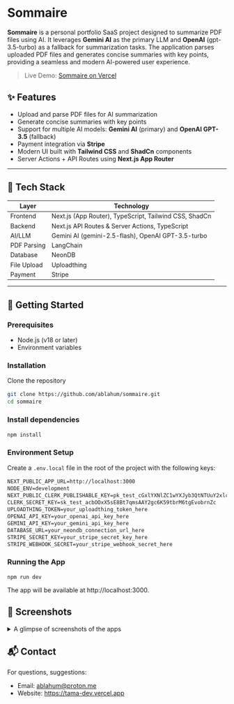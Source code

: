 # Sommaire

**Sommaire** is a personal portfolio SaaS project designed to summarize PDF files using AI. It leverages **Gemini AI** as the primary LLM and **OpenAI** (gpt-3.5-turbo) as a fallback for summarization tasks. The application parses uploaded PDF files and generates concise summaries with key points, providing a seamless and modern AI-powered user experience.

> Live Demo: [Sommaire on Vercel](https://sommaire-ablahum.vercel.app)

## ✨ Features

- Upload and parse PDF files for AI summarization
- Generate concise summaries with key points
- Support for multiple AI models: **Gemini AI** (primary) and **OpenAI GPT-3.5** (fallback)
- Payment integration via **Stripe**
- Modern UI built with **Tailwind CSS** and **ShadCn** components
- Server Actions + API Routes using **Next.js App Router**

---

## 🧰 Tech Stack

| Layer        | Technology                                                                 |
|-------------|----------------------------------------------------------------------------|
| Frontend    | Next.js (App Router), TypeScript, Tailwind CSS, ShadCn                       |
| Backend     | Next.js API Routes & Server Actions, TypeScript                             |
| AI/LLM      | Gemini AI (gemini-2.5-flash), OpenAI GPT-3.5-turbo                          |
| PDF Parsing | LangChain                                                                    |
| Database    | NeonDB                                                                       |
| File Upload | Uploadthing                                                                  |
| Payment     | Stripe                                                                       |

---

## 🚀 Getting Started

### Prerequisites
- Node.js (v18 or later)
- Environment variables

### Installation
Clone the repository
```bash
git clone https://github.com/ablahum/sommaire.git
cd sommaire
```

### Install dependencies
```
npm install
```

### Environment Setup
Create a `.env.local` file in the root of the project with the following keys:
```
NEXT_PUBLIC_APP_URL=http://localhost:3000
NODE_ENV=development
NEXT_PUBLIC_CLERK_PUBLISHABLE_KEY=pk_test_cGxlYXNlZC1wYXJyb3QtNTUuY2xlcmsuYWNjb3VudHMuZGV2JA
CLERK_SECRET_KEY=sk_test_acbOOxX5sE8Bt7qmsAAY2gc6K59tbrM6tgEvobrnZc
UPLOADTHING_TOKEN=your_uploadthing_token_here
OPENAI_API_KEY=your_openai_api_key_here
GEMINI_API_KEY=your_gemini_api_key_here
DATABASE_URL=your_neondb_connection_url_here
STRIPE_SECRET_KEY=your_stripe_secret_key_here
STRIPE_WEBHOOK_SECRET=your_stripe_webhook_secret_here
```

### Running the App
```
npm run dev
```
The app will be available at http://localhost:3000.

## 📸 Screenshots
<details>
  <summary>A glimpse of screenshots of the apps</summary>

  ### Home page
  ![home](https://github.com/ablahum/sommaire/blob/main/public/home.png)
  ### Upload page
  ![upload](https://github.com/ablahum/sommaire/blob/main/public/upload.png)
  ### Dashboard page
  ![dashboard](https://github.com/ablahum/sommaire/blob/main/public/dashboard.png)
  ### Summary page
  ![summary](https://github.com/ablahum/sommaire/blob/main/public/summary.png)
</details>

## 📬 Contact
For questions, suggestions:
- Email: ablahum@proton.me
- Website: https://tama-dev.vercel.app